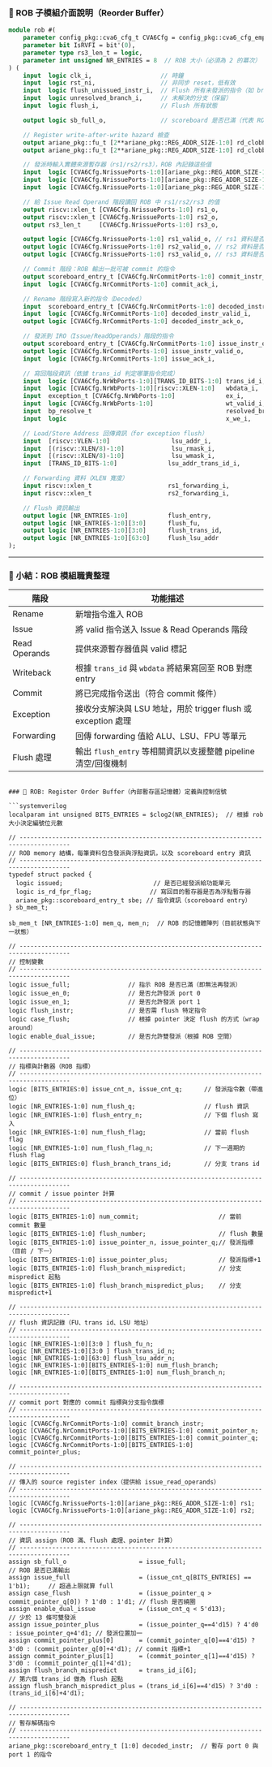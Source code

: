### 🧠 ROB 子模組介面說明（Reorder Buffer）

```systemverilog
module rob #(
    parameter config_pkg::cva6_cfg_t CVA6Cfg = config_pkg::cva6_cfg_empty,
    parameter bit IsRVFI = bit'(0),
    parameter type rs3_len_t = logic,
    parameter int unsigned NR_ENTRIES = 8  // ROB 大小（必須為 2 的冪次）
) (
    input  logic clk_i,                   // 時鐘
    input  logic rst_ni,                  // 非同步 reset，低有效
    input  logic flush_unissued_instr_i,  // Flush 所有未發派的指令（如 branch mispredict）
    input  logic unresolved_branch_i,     // 未解決的分支（保留）
    input  logic flush_i,                 // Flush 所有狀態

    output logic sb_full_o,               // scoreboard 是否已滿（代表 ROB 滿了）

    // Register write-after-write hazard 檢查
    output ariane_pkg::fu_t [2**ariane_pkg::REG_ADDR_SIZE-1:0] rd_clobber_gpr_o, // 每個 GPR 寄存器目前的寫入來源功能單元
    output ariane_pkg::fu_t [2**ariane_pkg::REG_ADDR_SIZE-1:0] rd_clobber_fpr_o, // 每個 FPR 寄存器目前的寫入來源功能單元

    // 發派時輸入實體來源暫存器（rs1/rs2/rs3），ROB 內記錄這些值
    input  logic [CVA6Cfg.NrissuePorts-1:0][ariane_pkg::REG_ADDR_SIZE-1:0] rs1_i,
    input  logic [CVA6Cfg.NrissuePorts-1:0][ariane_pkg::REG_ADDR_SIZE-1:0] rs2_i,
    input  logic [CVA6Cfg.NrissuePorts-1:0][ariane_pkg::REG_ADDR_SIZE-1:0] rs3_i,

    // 給 Issue Read Operand 階段讀回 ROB 中 rs1/rs2/rs3 的值
    output riscv::xlen_t [CVA6Cfg.NrissuePorts-1:0] rs1_o,
    output riscv::xlen_t [CVA6Cfg.NrissuePorts-1:0] rs2_o,
    output rs3_len_t     [CVA6Cfg.NrissuePorts-1:0] rs3_o,

    output logic [CVA6Cfg.NrissuePorts-1:0] rs1_valid_o, // rs1 資料是否 valid
    output logic [CVA6Cfg.NrissuePorts-1:0] rs2_valid_o, // rs2 資料是否 valid
    output logic [CVA6Cfg.NrissuePorts-1:0] rs3_valid_o, // rs3 資料是否 valid

    // Commit 階段：ROB 輸出一批可被 commit 的指令
    output scoreboard_entry_t [CVA6Cfg.NrCommitPorts-1:0] commit_instr_o,
    input  logic [CVA6Cfg.NrCommitPorts-1:0] commit_ack_i,

    // Rename 階段寫入新的指令（Decoded）
    input  scoreboard_entry_t [CVA6Cfg.NrCommitPorts-1:0] decoded_instr_i,
    input  logic [CVA6Cfg.NrCommitPorts-1:0] decoded_instr_valid_i,
    output logic [CVA6Cfg.NrCommitPorts-1:0] decoded_instr_ack_o,

    // 發派到 IRO（Issue/ReadOperands）階段的指令
    output scoreboard_entry_t [CVA6Cfg.NrCommitPorts-1:0] issue_instr_o,
    output logic [CVA6Cfg.NrCommitPorts-1:0] issue_instr_valid_o,
    input  logic [CVA6Cfg.NrCommitPorts-1:0] issue_ack_i,

    // 寫回階段資訊（依據 trans_id 判定哪筆指令完成）
    input  logic [CVA6Cfg.NrWbPorts-1:0][TRANS_ID_BITS-1:0] trans_id_i,
    input  logic [CVA6Cfg.NrWbPorts-1:0][riscv::XLEN-1:0]   wbdata_i,
    input  exception_t [CVA6Cfg.NrWbPorts-1:0]              ex_i,
    input  logic [CVA6Cfg.NrWbPorts-1:0]                    wt_valid_i,
    input  bp_resolve_t                                     resolved_branch_i,
    input  logic                                            x_we_i,

    // Load/Store Address 回傳資訊（for exception flush）
    input  [riscv::VLEN-1:0]                 lsu_addr_i,
    input  [(riscv::XLEN/8)-1:0]             lsu_rmask_i,
    input  [(riscv::XLEN/8)-1:0]             lsu_wmask_i,
    input  [TRANS_ID_BITS-1:0]              lsu_addr_trans_id_i,

    // Forwarding 資料（XLEN 寬度）
    input riscv::xlen_t                     rs1_forwarding_i,
    input riscv::xlen_t                     rs2_forwarding_i,

    // Flush 資訊輸出
    output logic [NR_ENTRIES-1:0]           flush_entry,
    output logic [NR_ENTRIES-1:0][3:0]      flush_fu,
    output logic [NR_ENTRIES-1:0][3:0]      flush_trans_id,
    output logic [NR_ENTRIES-1:0][63:0]     flush_lsu_addr
);
```

---

### 📘 小結：ROB 模組職責整理

| 階段         | 功能描述                                                                 |
|--------------|--------------------------------------------------------------------------|
| Rename       | 新增指令進入 ROB                                                         |
| Issue        | 將 valid 指令送入 Issue & Read Operands 階段                            |
| Read Operands| 提供來源暫存器值與 valid 標記                                            |
| Writeback    | 根據 `trans_id` 與 `wbdata` 將結果寫回至 ROB 對應 entry                 |
| Commit       | 將已完成指令送出（符合 commit 條件）                                     |
| Exception    | 接收分支解決與 LSU 地址，用於 trigger flush 或 exception 處理            |
| Forwarding   | 回傳 forwarding 值給 ALU、LSU、FPU 等單元                                |
| Flush 處理    | 輸出 `flush_entry` 等相關資訊以支援整體 pipeline 清空/回復機制          |


```

### 🧠 ROB: Register Order Buffer（內部暫存區記憶體）定義與控制信號

```systemverilog
localparam int unsigned BITS_ENTRIES = $clog2(NR_ENTRIES);  // 根據 rob 大小決定編號位元數

// ------------------------------------------------------------------------------------
// ROB memory 結構，每筆資料包含發派與浮點資訊，以及 scoreboard entry 資訊
// ------------------------------------------------------------------------------------
typedef struct packed {
  logic issued;                         // 是否已經發派給功能單元
  logic is_rd_fpr_flag;                // 寫回目的暫存器是否為浮點暫存器
  ariane_pkg::scoreboard_entry_t sbe; // 指令資訊（scoreboard entry）
} sb_mem_t;

sb_mem_t [NR_ENTRIES-1:0] mem_q, mem_n;  // ROB 的記憶體陣列（目前狀態與下一狀態）

// ------------------------------------------------------------------------------------
// 控制變數
// ------------------------------------------------------------------------------------
logic issue_full;                // 指示 ROB 是否已滿（即無法再發派）
logic issue_en_0;                // 是否允許發派 port 0
logic issue_en_1;                // 是否允許發派 port 1
logic flush_instr;               // 是否需 flush 特定指令
logic case_flush;                // 根據 pointer 決定 flush 的方式（wrap around）
logic enable_dual_issue;         // 是否允許雙發派（根據 ROB 空間）

// ------------------------------------------------------------------------------------
// 指標與計數器（ROB 指標）
// ------------------------------------------------------------------------------------
logic [BITS_ENTRIES:0] issue_cnt_n, issue_cnt_q;      // 發派指令數（帶進位）
logic [NR_ENTRIES-1:0] num_flush_q;                   // flush 資訊
logic [NR_ENTRIES-1:0] flush_entry_n;                 // 下個 flush 寫入
logic [NR_ENTRIES-1:0] num_flush_flag;                // 當前 flush flag
logic [NR_ENTRIES-1:0] num_flush_flag_n;              // 下一週期的 flush flag
logic [BITS_ENTRIES:0] flush_branch_trans_id;         // 分支 trans id

// ------------------------------------------------------------------------------------
// commit / issue pointer 計算
// ------------------------------------------------------------------------------------
logic [BITS_ENTRIES-1:0] num_commit;                      // 當前 commit 數量
logic [BITS_ENTRIES-1:0] flush_number;                    // flush 數量
logic [BITS_ENTRIES-1:0] issue_pointer_n, issue_pointer_q;// 發派指標（目前 / 下一）
logic [BITS_ENTRIES-1:0] issue_pointer_plus;              // 發派指標+1
logic [BITS_ENTRIES-1:0] flush_branch_mispredict;         // 分支 mispredict 起點
logic [BITS_ENTRIES-1:0] flush_branch_mispredict_plus;    // 分支 mispredict+1

// ------------------------------------------------------------------------------------
// flush 資訊記錄（FU、trans id、LSU 地址）
// ------------------------------------------------------------------------------------
logic [NR_ENTRIES-1:0][3:0 ] flush_fu_n;
logic [NR_ENTRIES-1:0][3:0 ] flush_trans_id_n;
logic [NR_ENTRIES-1:0][63:0] flush_lsu_addr_n;
logic [NR_ENTRIES-1:0][BITS_ENTRIES-1:0] num_flush_branch;
logic [NR_ENTRIES-1:0][BITS_ENTRIES-1:0] num_flush_branch_n;

// ------------------------------------------------------------------------------------
// commit port 對應的 commit 指標與分支指令旗標
// ------------------------------------------------------------------------------------
logic [CVA6Cfg.NrCommitPorts-1:0] commit_branch_instr;
logic [CVA6Cfg.NrCommitPorts-1:0][BITS_ENTRIES-1:0] commit_pointer_n;
logic [CVA6Cfg.NrCommitPorts-1:0][BITS_ENTRIES-1:0] commit_pointer_q;
logic [CVA6Cfg.NrCommitPorts-1:0][BITS_ENTRIES-1:0] commit_pointer_plus;

// ------------------------------------------------------------------------------------
// 傳入的 source register index（提供給 issue_read_operands）
// ------------------------------------------------------------------------------------
logic [CVA6Cfg.NrissuePorts-1:0][ariane_pkg::REG_ADDR_SIZE-1:0] rs1;
logic [CVA6Cfg.NrissuePorts-1:0][ariane_pkg::REG_ADDR_SIZE-1:0] rs2;

// ------------------------------------------------------------------------------------
// 資訊 assign（ROB 滿、flush 處理、pointer 計算）
// ------------------------------------------------------------------------------------
assign sb_full_o                    = issue_full;                              // ROB 是否已滿輸出
assign issue_full                   = (issue_cnt_q[BITS_ENTRIES] == 1'b1);     // 超過上限就算 full
assign case_flush                   = (issue_pointer_q > commit_pointer_q[0]) ? 1'd0 : 1'd1; // flush 是否繞圈
assign enable_dual_issue            = (issue_cnt_q < 5'd13);                   // 少於 13 條可雙發派
assign issue_pointer_plus           = (issue_pointer_q==4'd15) ? 4'd0 : issue_pointer_q+4'd1; // 發派位置加一
assign commit_pointer_plus[0]       = (commit_pointer_q[0]==4'd15) ? 3'd0 : (commit_pointer_q[0]+4'd1); // commit 指標+1
assign commit_pointer_plus[1]       = (commit_pointer_q[1]==4'd15) ? 3'd0 : (commit_pointer_q[1]+4'd1);
assign flush_branch_mispredict      = trans_id_i[6];                           // 第六個 trans_id 做為 flush 起點
assign flush_branch_mispredict_plus = (trans_id_i[6]==4'd15) ? 3'd0 : (trans_id_i[6]+4'd1);

// ------------------------------------------------------------------------------------
// 暫存解碼指令
// ------------------------------------------------------------------------------------
ariane_pkg::scoreboard_entry_t [1:0] decoded_instr;  // 暫存 port 0 與 port 1 的指令
```
